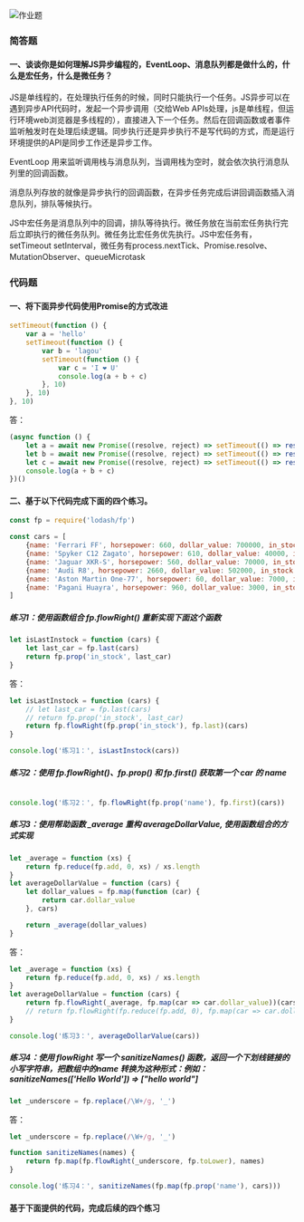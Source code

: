 ![作业题](https://s0.lgstatic.com/i/image/M00/1F/4B/CgqCHl7m3iuAC31fAC18FIagZlY698.png)

### 简答题

#### 一、谈谈你是如何理解JS异步编程的，EventLoop、消息队列都是做什么的，什么是宏任务，什么是微任务？

JS是单线程的，在处理执行任务的时候，同时只能执行一个任务。JS异步可以在遇到异步API代码时，发起一个异步调用（交给Web APIs处理，js是单线程，但运行环境web浏览器是多线程的），直接进入下一个任务。然后在回调函数或者事件监听触发时在处理后续逻辑。同步执行还是异步执行不是写代码的方式，而是运行环境提供的API是同步工作还是异步工作。

EventLoop 用来监听调用栈与消息队列，当调用栈为空时，就会依次执行消息队列里的回调函数。

消息队列存放的就像是异步执行的回调函数，在异步任务完成后讲回调函数插入消息队列，排队等候执行。

JS中宏任务是消息队列中的回调，排队等待执行。微任务放在当前宏任务执行完后立即执行的微任务队列。微任务比宏任务优先执行。JS中宏任务有，setTimeout setInterval，微任务有process.nextTick、Promise.resolve、MutationObserver、queueMicrotask

### 代码题

#### 一、将下面异步代码使用Promise的方式改进
``` js
setTimeout(function () {
    var a = 'hello'
    setTimeout(function () {
        var b = 'lagou'
        setTimeout(function () {
            var c = 'I ❤ U'
            console.log(a + b + c)
        }, 10)
    }, 10)
}, 10)
```

答：
``` js
(async function () {
    let a = await new Promise((resolve, reject) => setTimeout(() => resolve('hello'), 10))
    let b = await new Promise((resolve, reject) => setTimeout(() => resolve('lagou'), 10))
    let c = await new Promise((resolve, reject) => setTimeout(() => resolve('I ❤ U'), 10))
    console.log(a + b + c)
})()
```

#### 二、基于以下代码完成下面的四个练习。

``` js
const fp = require('lodash/fp')

const cars = [
    {name: 'Ferrari FF', horsepower: 660, dollar_value: 700000, in_stock: true},
    {name: 'Spyker C12 Zagato', horsepower: 610, dollar_value: 40000, in_stock: true},
    {name: 'Jaguar XKR-S', horsepower: 560, dollar_value: 70000, in_stock: true},
    {name: 'Audi R8', horsepower: 2660, dollar_value: 502000, in_stock: true},
    {name: 'Aston Martin One-77', horsepower: 60, dollar_value: 7000, in_stock: true},
    {name: 'Pagani Huayra', horsepower: 960, dollar_value: 3000, in_stock: true},
]
```
##### 练习1：使用函数组合 fp.flowRight() 重新实现下面这个函数
``` js
let isLastInstock = function (cars) {
    let last_car = fp.last(cars)
    return fp.prop('in_stock', last_car)
}
```
答：
``` js
let isLastInstock = function (cars) {
    // let last_car = fp.last(cars)
    // return fp.prop('in_stock', last_car)
    return fp.flowRight(fp.prop('in_stock'), fp.last)(cars)
}

console.log('练习1：', isLastInstock(cars))
```

##### 练习2：使用 fp.flowRight()、fp.prop() 和 fp.first() 获取第一个 car 的 name 
``` js

console.log('练习2：', fp.flowRight(fp.prop('name'), fp.first)(cars))
```

##### 练习3：使用帮助函数 _average 重构 averageDollarValue, 使用函数组合的方式实现
``` js
let _average = function (xs) {
    return fp.reduce(fp.add, 0, xs) / xs.length
}
let averageDollarValue = function (cars) {
    let dollar_values = fp.map(function (car) {
        return car.dollar_value
    }, cars)

    return _average(dollar_values)
}
```

答：
``` js
let _average = function (xs) {
    return fp.reduce(fp.add, 0, xs) / xs.length
}
let averageDollarValue = function (cars) {
    return fp.flowRight(_average, fp.map(car => car.dollar_value))(cars)
    // return fp.flowRight(fp.reduce(fp.add, 0), fp.map(car => car.dollar_value))(cars) / cars.length
}

console.log('练习3：', averageDollarValue(cars))
```

##### 练习4：使用 flowRight 写一个 sanitizeNames() 函数，返回一个下划线链接的小写字符串，把数组中的name 转换为这种形式：例如： sanitizeNames(['Hello World']) => ["hello world"]
``` js
let _underscore = fp.replace(/\W+/g, '_')
```
答：
``` js
let _underscore = fp.replace(/\W+/g, '_')

function sanitizeNames(names) {
    return fp.map(fp.flowRight(_underscore, fp.toLower), names)
}

console.log('练习4：', sanitizeNames(fp.map(fp.prop('name'), cars)))
```


#### 基于下面提供的代码，完成后续的四个练习



